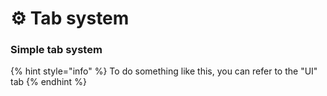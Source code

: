 # ⚙ Tab system

### Simple tab system

{% hint style="info" %}
To do something like this, you can refer to the "UI" tab
{% endhint %}
